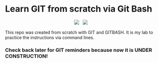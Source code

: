 # Learn GIT from scratch via Git Bash

<p align='center'>
  <img src="https://img.shields.io/badge/GitHub-Git/Git%20Bash-4183C4?style=for-the-badge&logo=github&logoColor=white" />&nbsp;&nbsp;
  <img src="https://img.shields.io/badge/Git%20via%20Git%20Bash-Under%20Construction-999999?style=for-the-badge&logo=git&logoColor=white" />&nbsp;&nbsp;
</p>

This repo was created from scratch with GIT and GITBASH. It is my lab to practice the instructions via command lines.

### Check back later for GIT reminders because now it is UNDER CONSTRUCTION!

<!-- IMAGE... -->
<p align='center'>
  <a href="https://git-scm.com/docs/gittutorial"><img alt="" src="https://user-images.githubusercontent.com/5893219/134832432-5eaa7a49-9727-4485-baeb-cd7a0deff034.png"></a>
</p>
